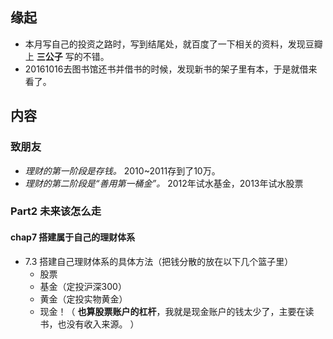 ##  缘起
+ 本月写自己的投资之路时，写到结尾处，就百度了一下相关的资料，发现豆瓣上 **三公子** 写的不错。
+ 20161016去图书馆还书并借书的时候，发现新书的架子里有本，于是就借来看了。

##  内容
###  致朋友
+ *理财的第一阶段是存钱。* 2010~2011存到了10万。
+ *理财的第二阶段是“善用第一桶金”。* 2012年试水基金，2013年试水股票


###  Part2 未来该怎么走  
####  chap7 搭建属于自己的理财体系
+ 7.3 搭建自己理财体系的具体方法（把钱分散的放在以下几个篮子里）
	+ 股票
	+ 基金（定投沪深300）
	+ 黄金（定投实物黄金）
	+ 现金！（ **也算股票账户的杠杆**，我就是现金账户的钱太少了，主要在读书，也没有收入来源。 ）